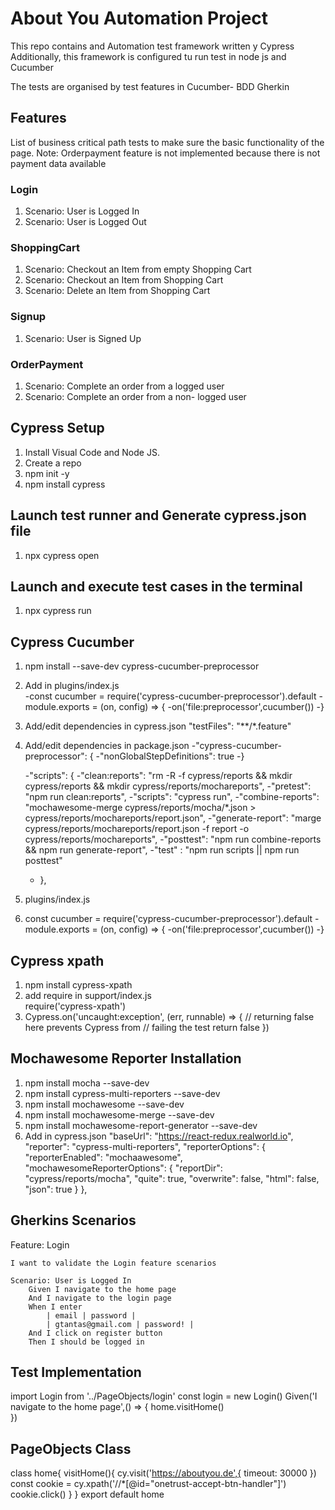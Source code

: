 # About You Automation Project

This repo contains and Automation test framework written y Cypress
Additionally, this framework is configured tu run test in node js and Cucumber

The tests are organised by test features in Cucumber- BDD Gherkin 

## Features

List of business critical path tests to make sure the basic functionality of the page.
Note: Orderpayment feature is not implemented because there is not payment data available

### Login

1. Scenario: User is Logged In
2. Scenario: User is Logged Out

### ShoppingCart

1. Scenario: Checkout an Item from empty Shopping Cart 
2. Scenario: Checkout an Item from Shopping Cart 
3. Scenario: Delete an Item from Shopping Cart

### Signup

1. Scenario: User is Signed Up

### OrderPayment

1. Scenario: Complete an order from a logged user
2. Scenario: Complete an order from a non- logged user

## Cypress Setup

1. Install Visual Code and Node JS.
2. Create a repo
3. npm init -y
4. npm install cypress

## Launch test runner and Generate cypress.json file

1. npx cypress open

## Launch and execute test cases in the terminal
1. npx cypress run

## Cypress Cucumber

1. npm install --save-dev cypress-cucumber-preprocessor
2. Add in plugins/index.js  
    -const cucumber = require('cypress-cucumber-preprocessor').default
    -module.exports = (on, config) => {
      -on('file:preprocessor',cucumber())
    -}
4. Add/edit dependencies in cypress.json 
    "testFiles": "**/*.feature" 
5. Add/edit dependencies in package.json
   -"cypress-cucumber-preprocessor": {
    -"nonGlobalStepDefinitions": true
    -}
    
    -"scripts": {
    -"clean:reports": "rm -R -f cypress/reports && mkdir cypress/reports && mkdir cypress/reports/mochareports",
    -"pretest": "npm run clean:reports", 
    -"scripts": "cypress run",
    -"combine-reports": "mochawesome-merge cypress/reports/mocha/*.json > cypress/reports/mochareports/report.json",
    -"generate-report": "marge cypress/reports/mochareports/report.json -f report -o cypress/reports/mochareports",
    -"posttest": "npm run combine-reports && npm run generate-report",
    -"test" : "npm run scripts || npm run posttest" 
   - },

6. plugins/index.js
7. const cucumber = require('cypress-cucumber-preprocessor').default
   -module.exports = (on, config) => {
  -on('file:preprocessor',cucumber())
-}

## Cypress xpath

1. npm install cypress-xpath
2. add require in support/index.js  
    require('cypress-xpath')
3. Cypress.on('uncaught:exception', (err, runnable) => {
    // returning false here prevents Cypress from
    // failing the test
    return false
  })
## Mochawesome Reporter Installation

1. npm install mocha --save-dev
2. npm install cypress-multi-reporters --save-dev
3. npm install mochawesome --save-dev
4. npm install mochawesome-merge --save-dev
5. npm install mochawesome-report-generator --save-dev
6. Add in cypress.json
     "baseUrl": "https://react-redux.realworld.io",
    "reporter": "cypress-multi-reporters",
    "reporterOptions": {
      "reporterEnabled": "mochaawesome",
      "mochawesomeReporterOptions": {
        "reportDir": "cypress/reports/mocha",
        "quite": true,
        "overwrite": false,
        "html": false,
        "json": true
      }
    },

## Gherkins Scenarios
Feature: Login

    I want to validate the Login feature scenarios

    Scenario: User is Logged In
        Given I navigate to the home page
        And I navigate to the login page
        When I enter
            | email | password |
            | gtantas@gmail.com | password! |
        And I click on register button
        Then I should be logged in

## Test Implementation
import Login from '../PageObjects/login'
const login = new Login()
Given('I navigate to the home page',() => {
    home.visitHome()    
})

## PageObjects Class
class home{
     visitHome(){
        cy.visit('https://aboutyou.de',{ timeout: 30000 })
        const cookie = cy.xpath('//*[@id="onetrust-accept-btn-handler"]')
        cookie.click()
    }
}
export default home

